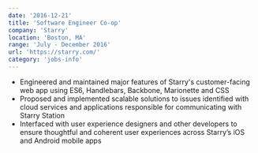 ```yaml
---
date: '2016-12-21'
title: 'Software Engineer Co-op'
company: 'Starry'
location: 'Boston, MA'
range: 'July - December 2016'
url: 'https://starry.com/'
category: 'jobs-info'
---
```


- Engineered and maintained major features of Starry's customer-facing
  web app using ES6, Handlebars, Backbone, Marionette and CSS
- Proposed and implemented scalable solutions to issues identified
  with cloud services and applications responsible for
  communicating with Starry Station
- Interfaced with user experience designers and other developers
  to ensure thoughtful and coherent user experiences across
  Starry’s iOS and Android mobile apps
